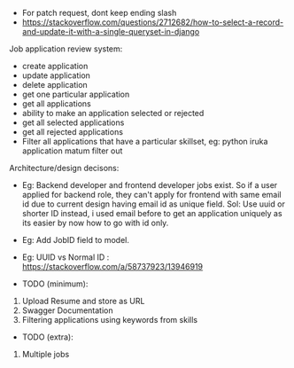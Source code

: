 - For patch request, dont keep ending slash
- https://stackoverflow.com/questions/2712682/how-to-select-a-record-and-update-it-with-a-single-queryset-in-django


Job application review system:

- create application
- update application
- delete application
- get one particular application
- get all applications 
- ability to make an application selected or rejected 
- get all selected applications
- get all rejected applications
- Filter all applications that have a particular skillset, eg: python iruka application matum filter out


Architecture/design decisons:

- Eg: Backend developer and frontend developer jobs exist.
      So if a user applied for backend role, they can't apply for frontend with same email id due to current design having email id as unique field.
  Sol: Use uuid or shorter ID instead, i used email before to get an application uniquely as its easier by now how to go with id only.

- Eg: Add JobID field to model.

- Eg: UUID vs Normal ID : https://stackoverflow.com/a/58737923/13946919
 



- TODO (minimum):
1) Upload Resume and store as URL
2) Swagger Documentation
3) Filtering applications using keywords from skills

- TODO (extra):
1) Multiple jobs
